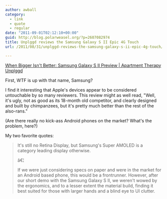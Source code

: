 ```yaml
---
author: awball
category:
  - link
  - quote
  - regular
date: "2011-09-01T02:12:10+00:00"
guid: http://blog.polarweasel.org/?p=2607082974
title: Unplggd reviews the Samsung Galaxy S II Epic 4G Touch
url: /2011/08/31/unplggd-reviews-the-samsung-galaxy-s-ii-epic-4g-touch/

---
```

[When Bigger Isn't Better: Samsung Galaxy S II Preview \| Apartment Therapy Unplggd](http://www.unplggd.com/unplggd/cell-phones/hands-on-with-the-samsung-galaxy-s-ii-155056)

First, WTF is up with that name, Samsung?

I find it interesting that Apple's devices appear to be considered untouchable by so many reviewers. This review might as well read, "Well, it's ugly, not as good as its 18-month old competitor, and clearly designed and built by chimpanzees, but it's pretty much better than the rest of the also-rans."

(Are there really no kick-ass Android phones on the market? What's the problem, here?)

My two favorite quotes:

> It's still no Retina Display, but Samsung's Super AMOLED is a category leading display otherwise.
>
> â€¦
>
> If we were just considering specs on paper and were in the market for an Android based phone, this would be a frontrunner. However, after our short demo with the Samsung Galaxy S II, we weren't wowed by the ergonomics, and to a lesser extent the material build, finding it best suited for those with larger hands and a blind eye to UI clutter.
